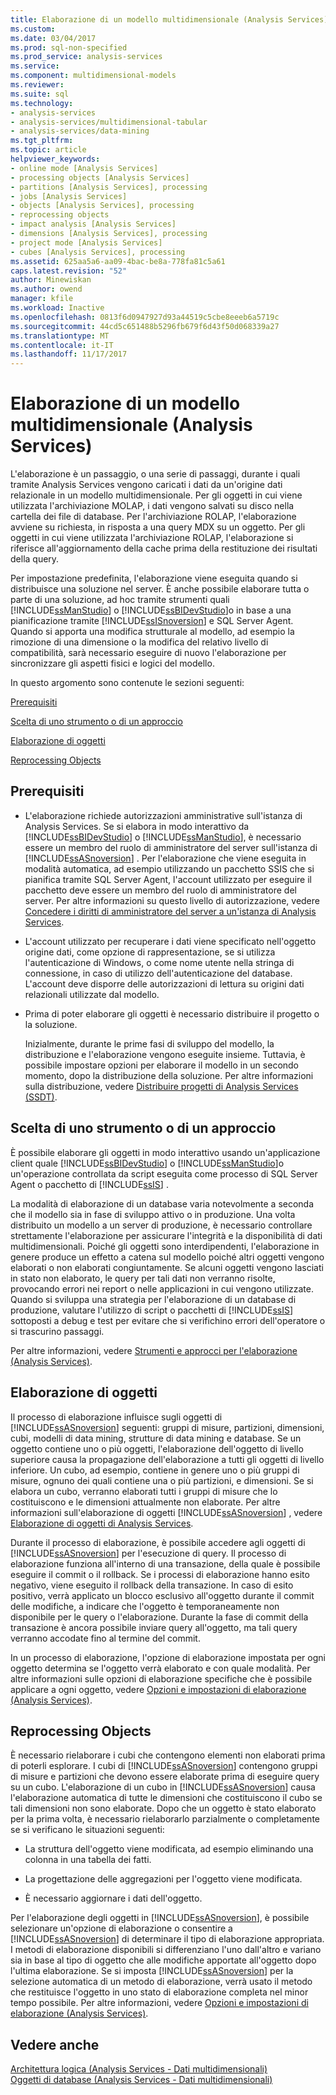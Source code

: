 ```yaml
---
title: Elaborazione di un modello multidimensionale (Analysis Services) | Documenti Microsoft
ms.custom: 
ms.date: 03/04/2017
ms.prod: sql-non-specified
ms.prod_service: analysis-services
ms.service: 
ms.component: multidimensional-models
ms.reviewer: 
ms.suite: sql
ms.technology:
- analysis-services
- analysis-services/multidimensional-tabular
- analysis-services/data-mining
ms.tgt_pltfrm: 
ms.topic: article
helpviewer_keywords:
- online mode [Analysis Services]
- processing objects [Analysis Services]
- partitions [Analysis Services], processing
- jobs [Analysis Services]
- objects [Analysis Services], processing
- reprocessing objects
- impact analysis [Analysis Services]
- dimensions [Analysis Services], processing
- project mode [Analysis Services]
- cubes [Analysis Services], processing
ms.assetid: 625aa5a6-aa09-4bac-be8a-778fa81c5a61
caps.latest.revision: "52"
author: Minewiskan
ms.author: owend
manager: kfile
ms.workload: Inactive
ms.openlocfilehash: 0813f6d0947927d93a44519c5cbe8eeeb6a5719c
ms.sourcegitcommit: 44cd5c651488b5296fb679f6d43f50d068339a27
ms.translationtype: MT
ms.contentlocale: it-IT
ms.lasthandoff: 11/17/2017
---
```

# <a name="processing-a-multidimensional-model-analysis-services"></a>Elaborazione di un modello multidimensionale (Analysis Services)
  L'elaborazione è un passaggio, o una serie di passaggi, durante i quali tramite Analysis Services vengono caricati i dati da un'origine dati relazionale in un modello multidimensionale. Per gli oggetti in cui viene utilizzata l'archiviazione MOLAP, i dati vengono salvati su disco nella cartella dei file di database. Per l'archiviazione ROLAP, l'elaborazione avviene su richiesta, in risposta a una query MDX su un oggetto. Per gli oggetti in cui viene utilizzata l'archiviazione ROLAP, l'elaborazione si riferisce all'aggiornamento della cache prima della restituzione dei risultati della query.  
  
 Per impostazione predefinita, l'elaborazione viene eseguita quando si distribuisce una soluzione nel server. È anche possibile elaborare tutta o parte di una soluzione, ad hoc tramite strumenti quali [!INCLUDE[ssManStudio](../../includes/ssmanstudio-md.md)] o [!INCLUDE[ssBIDevStudio](../../includes/ssbidevstudio-md.md)]o in base a una pianificazione tramite [!INCLUDE[ssISnoversion](../../includes/ssisnoversion-md.md)] e SQL Server Agent. Quando si apporta una modifica strutturale al modello, ad esempio la rimozione di una dimensione o la modifica del relativo livello di compatibilità, sarà necessario eseguire di nuovo l'elaborazione per sincronizzare gli aspetti fisici e logici del modello.  
  
 In questo argomento sono contenute le sezioni seguenti:  
  
 [Prerequisiti](#bkmk_prereq)  
  
 [Scelta di uno strumento o di un approccio](#bkmk_tool)  
  
 [Elaborazione di oggetti](#bkmk_proc)  
  
 [Reprocessing Objects](#bkmk_reproc)  
  
##  <a name="bkmk_prereq"></a> Prerequisiti  
  
-   L'elaborazione richiede autorizzazioni amministrative sull'istanza di Analysis Services. Se si elabora in modo interattivo da [!INCLUDE[ssBIDevStudio](../../includes/ssbidevstudio-md.md)] o [!INCLUDE[ssManStudio](../../includes/ssmanstudio-md.md)], è necessario essere un membro del ruolo di amministratore del server sull'istanza di [!INCLUDE[ssASnoversion](../../includes/ssasnoversion-md.md)] . Per l'elaborazione che viene eseguita in modalità automatica, ad esempio utilizzando un pacchetto SSIS che si pianifica tramite SQL Server Agent, l'account utilizzato per eseguire il pacchetto deve essere un membro del ruolo di amministratore del server. Per altre informazioni su questo livello di autorizzazione, vedere [Concedere i diritti di amministratore del server a un'istanza di Analysis Services](../../analysis-services/instances/grant-server-admin-rights-to-an-analysis-services-instance.md).  
  
-   L'account utilizzato per recuperare i dati viene specificato nell'oggetto origine dati, come opzione di rappresentazione, se si utilizza l'autenticazione di Windows, o come nome utente nella stringa di connessione, in caso di utilizzo dell'autenticazione del database. L'account deve disporre delle autorizzazioni di lettura su origini dati relazionali utilizzate dal modello.  
  
-   Prima di poter elaborare gli oggetti è necessario distribuire il progetto o la soluzione.  
  
     Inizialmente, durante le prime fasi di sviluppo del modello, la distribuzione e l'elaborazione vengono eseguite insieme. Tuttavia, è possibile impostare opzioni per elaborare il modello in un secondo momento, dopo la distribuzione della soluzione. Per altre informazioni sulla distribuzione, vedere [Distribuire progetti di Analysis Services &#40;SSDT&#41;](../../analysis-services/multidimensional-models/deploy-analysis-services-projects-ssdt.md).  
  
##  <a name="bkmk_tool"></a> Scelta di uno strumento o di un approccio  
 È possibile elaborare gli oggetti in modo interattivo usando un'applicazione client quale [!INCLUDE[ssBIDevStudio](../../includes/ssbidevstudio-md.md)] o [!INCLUDE[ssManStudio](../../includes/ssmanstudio-md.md)]o un'operazione controllata da script eseguita come processo di SQL Server Agent o pacchetto di [!INCLUDE[ssIS](../../includes/ssis-md.md)] .  
  
 La modalità di elaborazione di un database varia notevolmente a seconda che il modello sia in fase di sviluppo attivo o in produzione. Una volta distribuito un modello a un server di produzione, è necessario controllare strettamente l'elaborazione per assicurare l'integrità e la disponibilità di dati multidimensionali. Poiché gli oggetti sono interdipendenti, l'elaborazione in genere produce un effetto a catena sul modello poiché altri oggetti vengono elaborati o non elaborati congiuntamente. Se alcuni oggetti vengono lasciati in stato non elaborato, le query per tali dati non verranno risolte, provocando errori nei report o nelle applicazioni in cui vengono utilizzate. Quando si sviluppa una strategia per l'elaborazione di un database di produzione, valutare l'utilizzo di script o pacchetti di [!INCLUDE[ssIS](../../includes/ssis-md.md)] sottoposti a debug e test per evitare che si verifichino errori dell'operatore o si trascurino passaggi.  
  
 Per altre informazioni, vedere [Strumenti e approcci per l'elaborazione &#40;Analysis Services&#41;](../../analysis-services/multidimensional-models/tools-and-approaches-for-processing-analysis-services.md).  
  
##  <a name="bkmk_proc"></a> Elaborazione di oggetti  
 Il processo di elaborazione influisce sugli oggetti di [!INCLUDE[ssASnoversion](../../includes/ssasnoversion-md.md)] seguenti: gruppi di misure, partizioni, dimensioni, cubi, modelli di data mining, strutture di data mining e database. Se un oggetto contiene uno o più oggetti, l'elaborazione dell'oggetto di livello superiore causa la propagazione dell'elaborazione a tutti gli oggetti di livello inferiore. Un cubo, ad esempio, contiene in genere uno o più gruppi di misure, ognuno dei quali contiene una o più partizioni, e dimensioni. Se si elabora un cubo, verranno elaborati tutti i gruppi di misure che lo costituiscono e le dimensioni attualmente non elaborate. Per altre informazioni sull'elaborazione di oggetti [!INCLUDE[ssASnoversion](../../includes/ssasnoversion-md.md)] , vedere [Elaborazione di oggetti di Analysis Services](../../analysis-services/multidimensional-models/processing-analysis-services-objects.md).  
  
 Durante il processo di elaborazione, è possibile accedere agli oggetti di [!INCLUDE[ssASnoversion](../../includes/ssasnoversion-md.md)] per l'esecuzione di query. Il processo di elaborazione funziona all'interno di una transazione, della quale è possibile eseguire il commit o il rollback. Se i processi di elaborazione hanno esito negativo, viene eseguito il rollback della transazione. In caso di esito positivo, verrà applicato un blocco esclusivo all'oggetto durante il commit delle modifiche, a indicare che l'oggetto è temporaneamente non disponibile per le query o l'elaborazione. Durante la fase di commit della transazione è ancora possibile inviare query all'oggetto, ma tali query verranno accodate fino al termine del commit.  
  
 In un processo di elaborazione, l'opzione di elaborazione impostata per ogni oggetto determina se l'oggetto verrà elaborato e con quale modalità. Per altre informazioni sulle opzioni di elaborazione specifiche che è possibile applicare a ogni oggetto, vedere [Opzioni e impostazioni di elaborazione &#40;Analysis Services&#41;](../../analysis-services/multidimensional-models/processing-options-and-settings-analysis-services.md).  
  
##  <a name="bkmk_reproc"></a> Reprocessing Objects  
 È necessario rielaborare i cubi che contengono elementi non elaborati prima di poterli esplorare. I cubi di [!INCLUDE[ssASnoversion](../../includes/ssasnoversion-md.md)] contengono gruppi di misure e partizioni che devono essere elaborate prima di eseguire query su un cubo. L'elaborazione di un cubo in [!INCLUDE[ssASnoversion](../../includes/ssasnoversion-md.md)] causa l'elaborazione automatica di tutte le dimensioni che costituiscono il cubo se tali dimensioni non sono elaborate. Dopo che un oggetto è stato elaborato per la prima volta, è necessario rielaborarlo parzialmente o completamente se si verificano le situazioni seguenti:  
  
-   La struttura dell'oggetto viene modificata, ad esempio eliminando una colonna in una tabella dei fatti.  
  
-   La progettazione delle aggregazioni per l'oggetto viene modificata.  
  
-   È necessario aggiornare i dati dell'oggetto.  
  
 Per l'elaborazione degli oggetti in [!INCLUDE[ssASnoversion](../../includes/ssasnoversion-md.md)], è possibile selezionare un'opzione di elaborazione o consentire a [!INCLUDE[ssASnoversion](../../includes/ssasnoversion-md.md)] di determinare il tipo di elaborazione appropriata. I metodi di elaborazione disponibili si differenziano l'uno dall'altro e variano sia in base al tipo di oggetto che alle modifiche apportate all'oggetto dopo l'ultima elaborazione. Se si imposta [!INCLUDE[ssASnoversion](../../includes/ssasnoversion-md.md)] per la selezione automatica di un metodo di elaborazione, verrà usato il metodo che restituisce l'oggetto in uno stato di elaborazione completa nel minor tempo possibile. Per altre informazioni, vedere [Opzioni e impostazioni di elaborazione &#40;Analysis Services&#41;](../../analysis-services/multidimensional-models/processing-options-and-settings-analysis-services.md).  
  
## <a name="see-also"></a>Vedere anche  
 [Architettura logica &#40;Analysis Services - Dati multidimensionali&#41;](../../analysis-services/multidimensional-models/olap-logical/understanding-microsoft-olap-logical-architecture.md)   
 [Oggetti di database &#40;Analysis Services - Dati multidimensionali&#41;](../../analysis-services/multidimensional-models/olap-logical/database-objects-analysis-services-multidimensional-data.md)  
  
  
